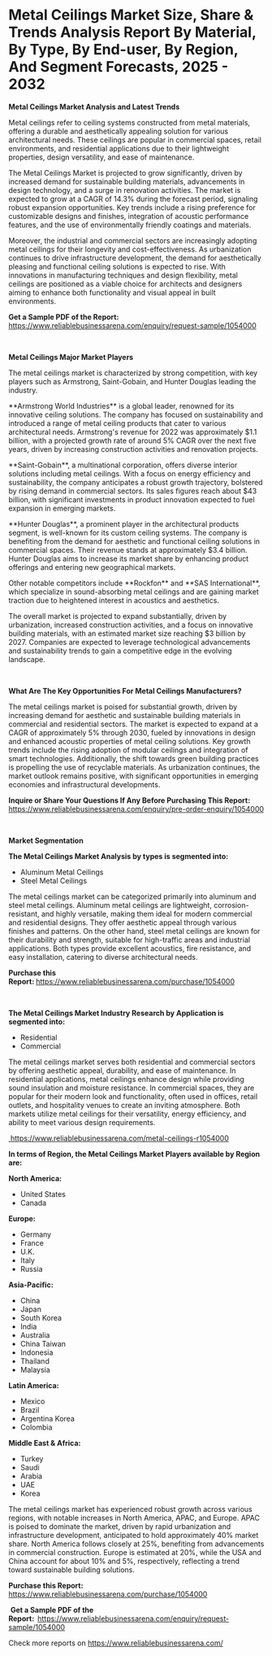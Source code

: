 <p><h1>Metal Ceilings Market Size, Share & Trends Analysis Report By Material, By Type, By End-user, By Region, And Segment Forecasts, 2025 - 2032</h1></p><p><strong>Metal Ceilings Market Analysis and Latest Trends</strong></p>
<p><p>Metal ceilings refer to ceiling systems constructed from metal materials, offering a durable and aesthetically appealing solution for various architectural needs. These ceilings are popular in commercial spaces, retail environments, and residential applications due to their lightweight properties, design versatility, and ease of maintenance. </p><p>The Metal Ceilings Market is projected to grow significantly, driven by increased demand for sustainable building materials, advancements in design technology, and a surge in renovation activities. The market is expected to grow at a CAGR of 14.3% during the forecast period, signaling robust expansion opportunities. Key trends include a rising preference for customizable designs and finishes, integration of acoustic performance features, and the use of environmentally friendly coatings and materials.</p><p>Moreover, the industrial and commercial sectors are increasingly adopting metal ceilings for their longevity and cost-effectiveness. As urbanization continues to drive infrastructure development, the demand for aesthetically pleasing and functional ceiling solutions is expected to rise. With innovations in manufacturing techniques and design flexibility, metal ceilings are positioned as a viable choice for architects and designers aiming to enhance both functionality and visual appeal in built environments.</p></p>
<p><strong>Get a Sample PDF of the Report:&nbsp;</strong> <a href="https://www.reliablebusinessarena.com/enquiry/request-sample/1054000?utm_campaign=2136&utm_medium=2&utm_source=Github&utm_content=ia&utm_term=31012025&utm_id=metal-ceilings">https://www.reliablebusinessarena.com/enquiry/request-sample/1054000</a></p>
<p>&nbsp;</p>
<p><strong>Metal Ceilings Major Market Players</strong></p>
<p><p>The metal ceilings market is characterized by strong competition, with key players such as Armstrong, Saint-Gobain, and Hunter Douglas leading the industry. </p><p>**Armstrong World Industries** is a global leader, renowned for its innovative ceiling solutions. The company has focused on sustainability and introduced a range of metal ceiling products that cater to various architectural needs. Armstrong's revenue for 2022 was approximately $1.1 billion, with a projected growth rate of around 5% CAGR over the next five years, driven by increasing construction activities and renovation projects.</p><p>**Saint-Gobain**, a multinational corporation, offers diverse interior solutions including metal ceilings. With a focus on energy efficiency and sustainability, the company anticipates a robust growth trajectory, bolstered by rising demand in commercial sectors. Its sales figures reach about $43 billion, with significant investments in product innovation expected to fuel expansion in emerging markets.</p><p>**Hunter Douglas**, a prominent player in the architectural products segment, is well-known for its custom ceiling systems. The company is benefiting from the demand for aesthetic and functional ceiling solutions in commercial spaces. Their revenue stands at approximately $3.4 billion. Hunter Douglas aims to increase its market share by enhancing product offerings and entering new geographical markets.</p><p>Other notable competitors include **Rockfon** and **SAS International**, which specialize in sound-absorbing metal ceilings and are gaining market traction due to heightened interest in acoustics and aesthetics. </p><p>The overall market is projected to expand substantially, driven by urbanization, increased construction activities, and a focus on innovative building materials, with an estimated market size reaching $3 billion by 2027. Companies are expected to leverage technological advancements and sustainability trends to gain a competitive edge in the evolving landscape.</p></p>
<p>&nbsp;</p>
<p><strong>What Are The Key Opportunities For Metal Ceilings Manufacturers?</strong></p>
<p><p>The metal ceilings market is poised for substantial growth, driven by increasing demand for aesthetic and sustainable building materials in commercial and residential sectors. The market is expected to expand at a CAGR of approximately 5% through 2030, fueled by innovations in design and enhanced acoustic properties of metal ceiling solutions. Key growth trends include the rising adoption of modular ceilings and integration of smart technologies. Additionally, the shift towards green building practices is propelling the use of recyclable materials. As urbanization continues, the market outlook remains positive, with significant opportunities in emerging economies and infrastructural developments.</p></p>
<p><strong>Inquire or Share Your Questions If Any Before Purchasing This Report:</strong> <a href="https://www.reliablebusinessarena.com/enquiry/pre-order-enquiry/1054000?utm_campaign=2136&utm_medium=2&utm_source=Github&utm_content=ia&utm_term=31012025&utm_id=metal-ceilings">https://www.reliablebusinessarena.com/enquiry/pre-order-enquiry/1054000</a></p>
<p>&nbsp;</p>
<p><strong>Market Segmentation</strong></p>
<p><strong>The Metal Ceilings Market Analysis by types is segmented into:</strong></p>
<p><ul><li>Aluminum Metal Ceilings</li><li>Steel Metal Ceilings</li></ul></p>
<p><p>The metal ceilings market can be categorized primarily into aluminum and steel metal ceilings. Aluminum metal ceilings are lightweight, corrosion-resistant, and highly versatile, making them ideal for modern commercial and residential designs. They offer aesthetic appeal through various finishes and patterns. On the other hand, steel metal ceilings are known for their durability and strength, suitable for high-traffic areas and industrial applications. Both types provide excellent acoustics, fire resistance, and easy installation, catering to diverse architectural needs.</p></p>
<p><strong>Purchase this Report:&nbsp;</strong><a href="https://www.reliablebusinessarena.com/purchase/1054000?utm_campaign=2136&utm_medium=2&utm_source=Github&utm_content=ia&utm_term=31012025&utm_id=metal-ceilings">https://www.reliablebusinessarena.com/purchase/1054000</a></p>
<p>&nbsp;</p>
<p><strong>The Metal Ceilings Market Industry Research by Application is segmented into:</strong></p>
<p><ul><li>Residential</li><li>Commercial</li></ul></p>
<p><p>The metal ceilings market serves both residential and commercial sectors by offering aesthetic appeal, durability, and ease of maintenance. In residential applications, metal ceilings enhance design while providing sound insulation and moisture resistance. In commercial spaces, they are popular for their modern look and functionality, often used in offices, retail outlets, and hospitality venues to create an inviting atmosphere. Both markets utilize metal ceilings for their versatility, energy efficiency, and ability to meet various design requirements.</p></p>
<p><a href="https://www.reliablebusinessarena.com/metal-ceilings-r1054000?utm_campaign=2136&utm_medium=2&utm_source=Github&utm_content=ia&utm_term=31012025&utm_id=metal-ceilings">&nbsp;https://www.reliablebusinessarena.com/metal-ceilings-r1054000</a></p>
<p><strong>In terms of Region, the Metal Ceilings Market Players available by Region are:</strong></p>
<p>
    <p> <strong> North America: </strong>
        <ul>
            <li>United States</li>
            <li>Canada</li>
        </ul>
        </p> 
    <p> <strong> Europe: </strong>
        <ul>
            <li>Germany</li>
            <li>France</li>
            <li>U.K.</li>
            <li>Italy</li>
            <li>Russia</li>
        </ul>
        </p> 
    <p> <strong> Asia-Pacific: </strong>
        <ul>
            <li>China</li>
            <li>Japan</li>
            <li>South Korea</li>
            <li>India</li>
            <li>Australia</li>
            <li>China Taiwan</li>
            <li>Indonesia</li>
            <li>Thailand</li>
            <li>Malaysia</li>
        </ul>
        </p> 
    <p> <strong> Latin America: </strong>
        <ul>
            <li>Mexico</li>
            <li>Brazil</li>
            <li>Argentina Korea</li>
            <li>Colombia</li>
        </ul>
        </p> 
    <p> <strong> Middle East & Africa: </strong>
        <ul>
            <li>Turkey</li>
            <li>Saudi</li>
            <li>Arabia</li>
            <li>UAE</li>
            <li>Korea</li>
        </ul>
    </p>
    </p>
<p><p>The metal ceilings market has experienced robust growth across various regions, with notable increases in North America, APAC, and Europe. APAC is poised to dominate the market, driven by rapid urbanization and infrastructure development, anticipated to hold approximately 40% market share. North America follows closely at 25%, benefiting from advancements in commercial construction. Europe is estimated at 20%, while the USA and China account for about 10% and 5%, respectively, reflecting a trend toward sustainable building solutions.</p></p>
<p><strong>Purchase this Report: </strong><a href="https://www.reliablebusinessarena.com/purchase/1054000?utm_campaign=2136&utm_medium=2&utm_source=Github&utm_content=ia&utm_term=31012025&utm_id=metal-ceilings">https://www.reliablebusinessarena.com/purchase/1054000</a></p>
<p>&nbsp;<strong>Get a Sample PDF of the Report:&nbsp;&nbsp;</strong><a href="https://www.reliablebusinessarena.com/enquiry/request-sample/1054000?utm_campaign=2136&utm_medium=2&utm_source=Github&utm_content=ia&utm_term=31012025&utm_id=metal-ceilings">https://www.reliablebusinessarena.com/enquiry/request-sample/1054000</a></p>
<p><strong></strong></p>
<p>Check more reports on <a href="https://www.reliablebusinessarena.com/?utm_campaign=2136&utm_medium=2&utm_source=Github&utm_content=ia&utm_term=31012025&utm_id=metal-ceilings">https://www.reliablebusinessarena.com/</a></p>